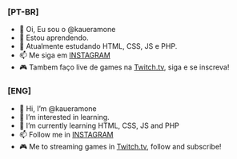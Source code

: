 ### [PT-BR]
- 👋 Oi, Eu sou o @kaueramone
- 👀 Estou aprendendo.
- 🌱 Atualmente estudando HTML, CSS, JS e PHP.
- 📫 Me siga em [INSTAGRAM](instagram.com/kaueramone)
- 🎮 Tambem faço live de games na [Twitch.tv](twitch.tv/kaueramone), siga e se inscreva!

### [ENG]
- 👋 Hi, I’m @kaueramone
- 👀 I’m interested in learning.
- 🌱 I’m currently learning HTML, CSS, JS and PHP
- 📫 Follow me in [INSTAGRAM](instagram.com/kaueramone)
- 🎮 Me to streaming games in [Twitch.tv](twitch.tv/kaueramone), follow and subscribe!
